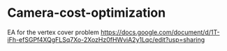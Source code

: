 # Camera-cost-optimization
EA for the vertex cover problem
https://docs.google.com/document/d/1T-iFh-efSGPf4XQgFLSq7Xo-2XozHz0fHWviA2y1Lqc/edit?usp=sharing
